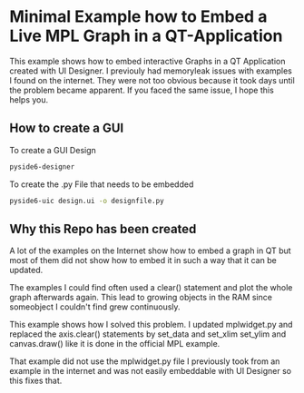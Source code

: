# Minimal Example how to Embed a Live MPL Graph in a QT-Application

This example shows how to embed interactive Graphs in a QT Application created with UI Designer. I previouly had memoryleak issues with examples I found on the internet. They were not too obvious because it took days until the problem became apparent. If you faced the same issue, I hope this helps you.

## How to create a GUI

To create a GUI Design
```bash
pyside6-designer
```
To create the .py File that needs to be embedded
```bash
pyside6-uic design.ui -o designfile.py
```

## Why this Repo has been created
A lot of the examples on the Internet show how to embed a graph in QT but most of them did not show how to embed it in such a way that it can be updated. 

The examples I could find often used a clear() statement and plot the whole graph afterwards again. This lead to growing objects in the RAM since someobject I couldn't find grew continuously.

This example shows how I solved this problem. I updated mplwidget.py and replaced the axis.clear() statements by set_data and set_xlim set_ylim and canvas.draw() like it is done in the official MPL example. 

That example did not use the mplwidget.py file I previously took from an example in the internet and was not easily embeddable with UI Designer so this fixes that.
